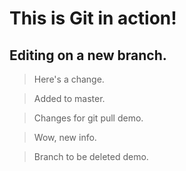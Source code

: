 # This is Git in action!

## Editing on a new branch.

> Here's a change.

> Added to master.

> Changes for git pull demo.

> Wow, new info.

> Branch to be deleted demo.